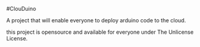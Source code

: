 #ClouDuino

A project that will enable everyone to deploy arduino code to the cloud.

this project is opensource and available for everyone under The Unlicense License.
